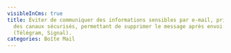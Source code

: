 ```yaml
---
visibleInCms: true
title: Éviter de communiquer des informations sensibles par e-mail, privilégier
  des canaux sécurisés, permettant de supprimer le message après envoi
  (Télégram, Signal).
categories: Boîte Mail
---
```

